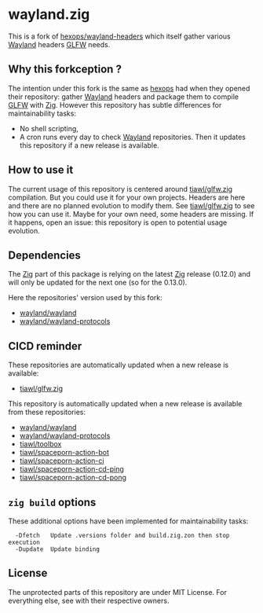 # wayland.zig

This is a fork of [hexops/wayland-headers][1] which itself gather various [Wayland][2] headers [GLFW][3] needs.

## Why this forkception ?

The intention under this fork is the same as [hexops][13] had when they opened their repository: gather [Wayland][2] headers and package them to compile [GLFW][3] with [Zig][4].
However this repository has subtle differences for maintainability tasks:
* No shell scripting,
* A cron runs every day to check [Wayland][2] repositories. Then it updates this repository if a new release is available.

## How to use it

The current usage of this repository is centered around [tiawl/glfw.zig][3] compilation. But you could use it for your own projects. Headers are here and there are no planned evolution to modify them. See [tiawl/glfw.zig][3] to see how you can use it. Maybe for your own need, some headers are missing. If it happens, open an issue: this repository is open to potential usage evolution.

## Dependencies

The [Zig][4] part of this package is relying on the latest [Zig][4] release (0.12.0) and will only be updated for the next one (so for the 0.13.0).

Here the repositories' version used by this fork:
* [wayland/wayland](https://github.com/tiawl/wayland.zig/blob/trunk/.versions/wayland)
* [wayland/wayland-protocols](https://github.com/tiawl/wayland.zig/blob/trunk/.versions/wayland-protocols)

## CICD reminder

These repositories are automatically updated when a new release is available:
* [tiawl/glfw.zig][5]

This repository is automatically updated when a new release is available from these repositories:
* [wayland/wayland][6]
* [wayland/wayland-protocols][7]
* [tiawl/toolbox][8]
* [tiawl/spaceporn-action-bot][9]
* [tiawl/spaceporn-action-ci][10]
* [tiawl/spaceporn-action-cd-ping][11]
* [tiawl/spaceporn-action-cd-pong][12]

## `zig build` options

These additional options have been implemented for maintainability tasks:
```
  -Dfetch   Update .versions folder and build.zig.zon then stop execution
  -Dupdate  Update binding
```

## License

The unprotected parts of this repository are under MIT License. For everything else, see with their respective owners.

[1]:https://github.com/hexops/wayland-headers
[2]:https://gitlab.freedesktop.org/wayland
[3]:https://github.com/glfw/glfw
[4]:https://github.com/ziglang/zig
[5]:https://github.com/tiawl/glfw.zig
[6]:https://gitlab.freedesktop.org/wayland/wayland
[7]:https://gitlab.freedesktop.org/wayland/wayland-protocols
[8]:https://github.com/tiawl/toolbox
[9]:https://github.com/tiawl/spaceporn-action-bot
[10]:https://github.com/tiawl/spaceporn-action-ci
[11]:https://github.com/tiawl/spaceporn-action-cd-ping
[12]:https://github.com/tiawl/spaceporn-action-cd-pong
[13]:https://github.com/hexops
